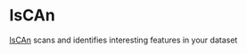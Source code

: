 # IsCAn
[IsCAn](https://fredericpoitevin.github.io/IsCAn/.) scans and identifies interesting features in your dataset
